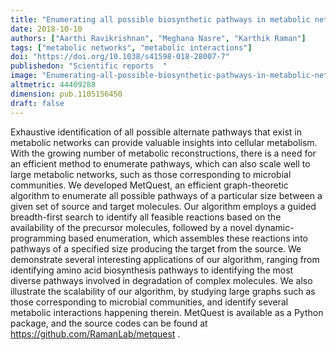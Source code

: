 ```yaml
---
title: "Enumerating all possible biosynthetic pathways in metabolic networks"
date: 2018-10-10
authors: ["Aarthi Ravikrishnan", "Meghana Nasre", "Karthik Raman"]
tags: ["metabolic networks", "metabolic interactions"] 
doi: "https://doi.org/10.1038/s41598-018-28007-7"
publishedon: "Scientific reports  "
image: "Enumerating-all-possible-biosynthetic-pathways-in-metabolic-networks.jpg"
altmetric: 44409288
dimension: pub.1105156450
draft: false
---
```

Exhaustive identification of all possible alternate pathways that exist in metabolic networks can provide valuable insights into cellular metabolism. With the growing number of metabolic reconstructions, there is a need for an efficient method to enumerate pathways, which can also scale well to large metabolic networks, such as those corresponding to microbial communities. We developed MetQuest, an efficient graph-theoretic algorithm to enumerate all possible pathways of a particular size between a given set of source and target molecules. Our algorithm employs a guided breadth-first search to identify all feasible reactions based on the availability of the precursor molecules, followed by a novel dynamic-programming based enumeration, which assembles these reactions into pathways of a specified size producing the target from the source. We demonstrate several interesting applications of our algorithm, ranging from identifying amino acid biosynthesis pathways to identifying the most diverse pathways involved in degradation of complex molecules. We also illustrate the scalability of our algorithm, by studying large graphs such as those corresponding to microbial communities, and identify several metabolic interactions happening therein. MetQuest is available as a Python package, and the source codes can be found at https://github.com/RamanLab/metquest .